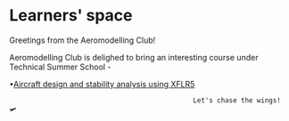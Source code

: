 # Learners' space
Greetings from the Aeromodelling Club!

Aeromodelling Club is delighed to bring an interesting course under Technical Summer School -

   •[Aircraft design and stability analysis using XFLR5](https://github.com/AeromodellingClubIITB/learners-space/tree/main/Aircraft%20design%20and%20stability%20analysis%20using%20XFLR5/week1)

                                                  
                                                  Let's chase the wings! 🛩
 
 

 
